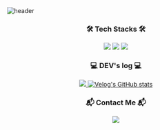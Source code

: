 <img src="https://capsule-render.vercel.app/api?type=waving&color=auto&height=300&section=header&text=Welcome%20to%20Han%20Suyeon's%20GitHub👋&fontSize=40" alt="header">


<h3 align="center"> 🛠️ Tech Stacks 🛠️ </h3>
<div align="center">
    <img src="https://img.shields.io/badge/javascript-%23323330.svg?style=for-the-badge&logo=javascript&logoColor=%23F7DF1E" />
    <img src="https://img.shields.io/badge/Solidity-%23363636.svg?style=for-the-badge&logo=solidity&logoColor=white" />
    <img src="https://img.shields.io/badge/react-%2320232a.svg?style=for-the-badge&logo=react&logoColor=%2361DAFB" />
</div>

<h3 align="center"> 💻 DEV's log 💻 </h3>
<div align="center">
    <a href="https://velog.io/@learnbuildgrow">
        <img src="https://img.shields.io/badge/Velog-20c997?style=for-the-badge&logo=Vimeo&logoColor=white"> 
    </a>
    <a href="https://github.com/eungyeole/velog-readme-stats">
        <img src="https://velog-readme-stats.vercel.app/api?name=learnbuildgrow" alt="Velog's GitHub stats">
    </a>
</div>

<h3 align="center"> 📬️ Contact Me 📬 </h3>
<div align="center">
    <a href="mailto:hansuyeon.dev@gmail.com">
    <img
      src="https://img.shields.io/badge/hansuyeon.dev@gmail.com-D14836?style=for-the-badge&logo=gmail&logoColor=white"/>
  </a>
</div>
